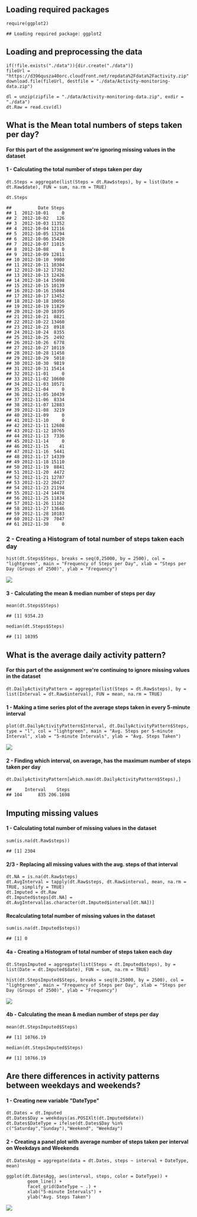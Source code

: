 Loading required packages
-------------------------

    require(ggplot2)

    ## Loading required package: ggplot2

Loading and preprocessing the data
----------------------------------

    if(!file.exists("./data")){dir.create("./data")}
    fileUrl = "https://d396qusza40orc.cloudfront.net/repdata%2Fdata%2Factivity.zip"
    download.file(fileUrl, destfile = "./data/Activity-monitoring-data.zip")

    dl = unzip(zipfile = "./data/Activity-monitoring-data.zip", exdir = "./data")
    dt.Raw = read.csv(dl)

What is the Mean total numbers of steps taken per day?
------------------------------------------------------

#### For this part of the assignment we're ignoring missing values in the dataset

#### 1 - Calculating the total number of steps taken per day

    dt.Steps = aggregate(list(Steps = dt.Raw$steps), by = list(Date = dt.Raw$date), FUN = sum, na.rm = TRUE)

    dt.Steps

    ##          Date Steps
    ## 1  2012-10-01     0
    ## 2  2012-10-02   126
    ## 3  2012-10-03 11352
    ## 4  2012-10-04 12116
    ## 5  2012-10-05 13294
    ## 6  2012-10-06 15420
    ## 7  2012-10-07 11015
    ## 8  2012-10-08     0
    ## 9  2012-10-09 12811
    ## 10 2012-10-10  9900
    ## 11 2012-10-11 10304
    ## 12 2012-10-12 17382
    ## 13 2012-10-13 12426
    ## 14 2012-10-14 15098
    ## 15 2012-10-15 10139
    ## 16 2012-10-16 15084
    ## 17 2012-10-17 13452
    ## 18 2012-10-18 10056
    ## 19 2012-10-19 11829
    ## 20 2012-10-20 10395
    ## 21 2012-10-21  8821
    ## 22 2012-10-22 13460
    ## 23 2012-10-23  8918
    ## 24 2012-10-24  8355
    ## 25 2012-10-25  2492
    ## 26 2012-10-26  6778
    ## 27 2012-10-27 10119
    ## 28 2012-10-28 11458
    ## 29 2012-10-29  5018
    ## 30 2012-10-30  9819
    ## 31 2012-10-31 15414
    ## 32 2012-11-01     0
    ## 33 2012-11-02 10600
    ## 34 2012-11-03 10571
    ## 35 2012-11-04     0
    ## 36 2012-11-05 10439
    ## 37 2012-11-06  8334
    ## 38 2012-11-07 12883
    ## 39 2012-11-08  3219
    ## 40 2012-11-09     0
    ## 41 2012-11-10     0
    ## 42 2012-11-11 12608
    ## 43 2012-11-12 10765
    ## 44 2012-11-13  7336
    ## 45 2012-11-14     0
    ## 46 2012-11-15    41
    ## 47 2012-11-16  5441
    ## 48 2012-11-17 14339
    ## 49 2012-11-18 15110
    ## 50 2012-11-19  8841
    ## 51 2012-11-20  4472
    ## 52 2012-11-21 12787
    ## 53 2012-11-22 20427
    ## 54 2012-11-23 21194
    ## 55 2012-11-24 14478
    ## 56 2012-11-25 11834
    ## 57 2012-11-26 11162
    ## 58 2012-11-27 13646
    ## 59 2012-11-28 10183
    ## 60 2012-11-29  7047
    ## 61 2012-11-30     0

### 2 - Creating a Histogram of total number of steps taken each day

    hist(dt.Steps$Steps, breaks = seq(0,25000, by = 2500), col = "lightgreen", main = "Frequency of Steps per Day", xlab = "Steps per Day (Groups of 2500)", ylab = "Frequency")

![](PA1_template_files/figure-markdown_strict/unnamed-chunk-4-1.png)

#### 3 - Calculating the mean & median number of steps per day

    mean(dt.Steps$Steps)

    ## [1] 9354.23

    median(dt.Steps$Steps)

    ## [1] 10395

What is the average daily activity pattern?
-------------------------------------------

#### For this part of the assignment we're continuing to ignore missing values in the dataset

    dt.DailyActivityPattern = aggregate(list(Steps = dt.Raw$steps), by = list(Interval = dt.Raw$interval), FUN = mean, na.rm = TRUE)

#### 1 - Making a time series plot of the average steps taken in every 5-minute interval

    plot(dt.DailyActivityPattern$Interval, dt.DailyActivityPattern$Steps, type = "l", col = "lightgreen", main = "Avg. Steps per 5-minute Interval", xlab = "5-minute Intervals", ylab = "Avg. Steps Taken")

![](PA1_template_files/figure-markdown_strict/unnamed-chunk-7-1.png)

#### 2 - Finding which interval, on average, has the maximum number of steps taken per day

    dt.DailyActivityPattern[which.max(dt.DailyActivityPattern$Steps),]

    ##     Interval    Steps
    ## 104      835 206.1698

Imputing missing values
-----------------------

#### 1 - Calculating total number of missing values in the dataset

    sum(is.na(dt.Raw$steps))

    ## [1] 2304

#### 2/3 - Replacing all missing values with the avg. steps of that interval

    dt.NA = is.na(dt.Raw$steps)
    dt.AvgInterval = tapply(dt.Raw$steps, dt.Raw$interval, mean, na.rm = TRUE, simplify = TRUE)
    dt.Imputed = dt.Raw
    dt.Imputed$steps[dt.NA] = dt.AvgInterval[as.character(dt.Imputed$interval[dt.NA])]

#### Recalculating total number of missing values in the dataset

    sum(is.na(dt.Imputed$steps))

    ## [1] 0

#### 4a - Creating a Histogram of total number of steps taken each day

    dt.StepsImputed = aggregate(list(Steps = dt.Imputed$steps), by = list(Date = dt.Imputed$date), FUN = sum, na.rm = TRUE)

    hist(dt.StepsImputed$Steps, breaks = seq(0,25000, by = 2500), col = "lightgreen", main = "Frequency of Steps per Day", xlab = "Steps per Day (Groups of 2500)", ylab = "Frequency")

![](PA1_template_files/figure-markdown_strict/unnamed-chunk-12-1.png)

#### 4b - Calculating the mean & median number of steps per day

    mean(dt.StepsImputed$Steps)

    ## [1] 10766.19

    median(dt.StepsImputed$Steps)

    ## [1] 10766.19

Are there differences in activity patterns between weekdays and weekends?
-------------------------------------------------------------------------

#### 1 - Creating new variable "DateType"

    dt.Dates = dt.Imputed
    dt.Dates$Day = weekdays(as.POSIXlt(dt.Imputed$date))
    dt.Dates$DateType = ifelse(dt.Dates$Day %in% c("Saturday","Sunday"),"Weekend", "Weekday")

#### 2 - Creating a panel plot with average number of steps taken per interval on Weekdays and Weekends

    dt.DatesAgg = aggregate(data = dt.Dates, steps ~ interval + DateType, mean)

    ggplot(dt.DatesAgg, aes(interval, steps, color = DateType)) + 
            geom_line() + 
            facet_grid(DateType ~ .) +
            xlab("5-minute Intervals") + 
            ylab("Avg. Steps Taken")

![](PA1_template_files/figure-markdown_strict/unnamed-chunk-15-1.png)
